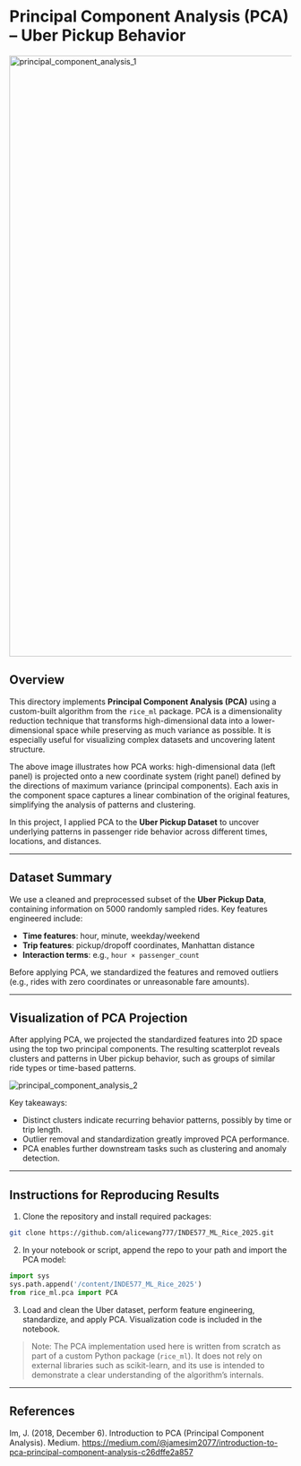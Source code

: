 # Principal Component Analysis (PCA) – Uber Pickup Behavior

<img width="1073" alt="principal_component_analysis_1" src="https://github.com/user-attachments/assets/7d324225-e7e6-4cac-a522-59ef8116dfb2" />

## Overview

This directory implements **Principal Component Analysis (PCA)** using a custom-built algorithm from the `rice_ml` package. PCA is a dimensionality reduction technique that transforms high-dimensional data into a lower-dimensional space while preserving as much variance as possible. It is especially useful for visualizing complex datasets and uncovering latent structure.

The above image illustrates how PCA works: high-dimensional data (left panel) is projected onto a new coordinate system (right panel) defined by the directions of maximum variance (principal components). Each axis in the component space captures a linear combination of the original features, simplifying the analysis of patterns and clustering.

In this project, I applied PCA to the **Uber Pickup Dataset** to uncover underlying patterns in passenger ride behavior across different times, locations, and distances.

---

## Dataset Summary

We use a cleaned and preprocessed subset of the **Uber Pickup Data**, containing information on 5000 randomly sampled rides. Key features engineered include:

- **Time features**: hour, minute, weekday/weekend
- **Trip features**: pickup/dropoff coordinates, Manhattan distance
- **Interaction terms**: e.g., `hour × passenger_count`

Before applying PCA, we standardized the features and removed outliers (e.g., rides with zero coordinates or unreasonable fare amounts).

---

## Visualization of PCA Projection

After applying PCA, we projected the standardized features into 2D space using the top two principal components. The resulting scatterplot reveals clusters and patterns in Uber pickup behavior, such as groups of similar ride types or time-based patterns.

![principal_component_analysis_2](https://github.com/user-attachments/assets/82fe6d1a-00e4-453c-8ba5-618bbef5fa34)

Key takeaways:
- Distinct clusters indicate recurring behavior patterns, possibly by time or trip length.
- Outlier removal and standardization greatly improved PCA performance.
- PCA enables further downstream tasks such as clustering and anomaly detection.

---

## Instructions for Reproducing Results

1. Clone the repository and install required packages:
```bash
git clone https://github.com/alicewang777/INDE577_ML_Rice_2025.git
```

2. In your notebook or script, append the repo to your path and import the PCA model:
```python
import sys
sys.path.append('/content/INDE577_ML_Rice_2025')
from rice_ml.pca import PCA
```

3. Load and clean the Uber dataset, perform feature engineering, standardize, and apply PCA. Visualization code is included in the notebook.

> Note: The PCA implementation used here is written from scratch as part of a custom Python package (`rice_ml`). It does not rely on external libraries such as scikit-learn, and its use is intended to demonstrate a clear understanding of the algorithm’s internals.

---

## References

Im, J. (2018, December 6). Introduction to PCA (Principal Component Analysis). Medium. https://medium.com/@jamesim2077/introduction-to-pca-principal-component-analysis-c26dffe2a857​
